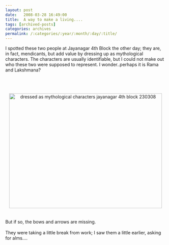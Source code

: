```yaml
---
layout: post
date:	2008-03-28 16:49:00
title:  A way to make a living....
tags: [archived-posts]
categories: archives
permalink: /:categories/:year/:month/:day/:title/
---
```

I spotted these two people at Jayanagar 4th Block the other day; they are, in fact, mendicants, but add value by dressing up as mythological characters. The characters are usually identifiable, but I could not make out who these two were supposed to represent. I wonder..perhaps it is Rama and Lakshmana?<br /><br /><br /><br /><div align="center"><a href="http://www.flickr.com/photos/24692687@N05/2367875683/" title="dressed as mythological characters jayanagar 4th block 230308 by idesmarch08, on Flickr"><img width="480" height="360" src="http://farm4.static.flickr.com/3169/2367875683_d72a1eb07c_o.jpg" alt="dressed as mythological characters jayanagar 4th block 230308" /></a><br /></div><br /><br />But if so, the bows and arrows are missing.<br /><br />They were taking a little break from work; I saw them a little earlier, asking for alms....
